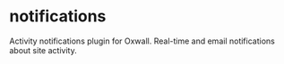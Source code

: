 # notifications
Activity notifications plugin for Oxwall. Real-time and email notifications about site activity.
